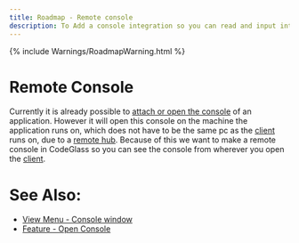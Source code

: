 ```yaml
---
title: Roadmap - Remote console
description: To Add a console integration so you can read and input into the applications console from anywhere
---
```

{% include Warnings/RoadmapWarning.html %}

# Remote Console
Currently it is already possible to [attach or open the console](../features/AttachConsole.md) of an application.
However it will open this console on the machine the application runs on, which does not have to be the same pc as the [client](../features/CodeGlassClient.md) runs on, due to a [remote hub](../features/CodeGlassHub.md#remote-hub).
Because of this we want to make a remote console in CodeGlass so you can see the console from wherever you open the [client](../features/CodeGlassClient.md).

# See Also:
- [View Menu - Console window](../views/ApplicationInstanceDockWindow/MenuBar.md#view-menu)
- [Feature - Open Console](../features/AttachConsole.md)
